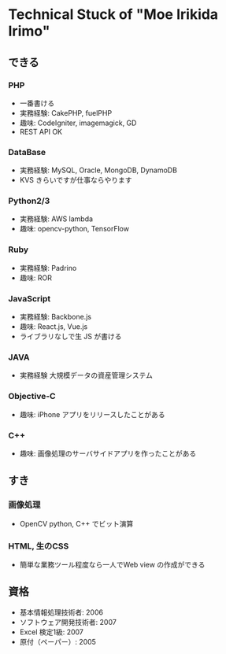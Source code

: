 # Technical Stuck of "Moe Irikida Irimo"

## できる

### PHP

* 一番書ける
* 実務経験: CakePHP, fuelPHP
* 趣味: CodeIgniter, imagemagick, GD
* REST API OK

### DataBase

* 実務経験: MySQL, Oracle, MongoDB, DynamoDB
* KVS きらいですが仕事ならやります

### Python2/3

* 実務経験: AWS lambda
* 趣味: opencv-python, TensorFlow

### Ruby

* 実務経験: Padrino
* 趣味: ROR

### JavaScript

* 実務経験: Backbone.js
* 趣味: React.js, Vue.js
* ライブラリなしで生 JS が書ける

### JAVA

* 実務経験 大規模データの資産管理システム

### Objective-C

* 趣味: iPhone アプリをリリースしたことがある

### C++

* 趣味: 画像処理のサーバサイドアプリを作ったことがある

## すき

### 画像処理

* OpenCV python, C++ でビット演算

### HTML, 生のCSS

* 簡単な業務ツール程度なら一人でWeb view の作成ができる

## 資格

* 基本情報処理技術者: 2006
* ソフトウェア開発技術者: 2007
* Excel 検定1級: 2007
* 原付（ペーパー）: 2005
